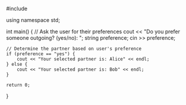 #include <iostream>

using namespace std;

int main() {
    // Ask the user for their preferences
    cout << "Do you prefer someone outgoing? (yes/no): ";
    string preference;
    cin >> preference;
    
    // Determine the partner based on user's preference
    if (preference == "yes") {
        cout << "Your selected partner is: Alice" << endl;
    } else {
        cout << "Your selected partner is: Bob" << endl;
    }
    
    return 0;
}
